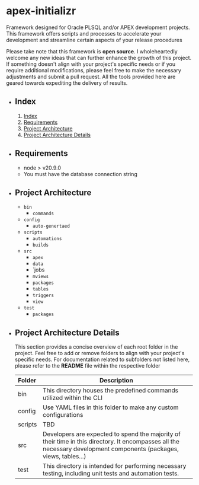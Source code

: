 # apex-initializr

Framework designed for Oracle PLSQL and/or APEX development projects. This framework offers scripts and processes to accelerate your development and streamline certain aspects of your release procedures

Please take note that this framework is **open source**. I wholeheartedly welcome any new ideas that can further enhance the growth of this project. If something doesn't align with your project's specific needs or if you require additional modifications, please feel free to make the necessary adjustments and submit a pull request. All the tools provided here are geared towards expediting the delivery of results.

* ## Index

  1. [Index](#index)
  2. [Requirements](#requirements)
  3. [Project Architecture](#project-architecture)
  4. [Project Architecture Details](#project-architecture-details)

* ## Requirements

  * node > v20.9.0
  * You must have the database connection string
  
* ## Project Architecture

  - `bin`
    - `commands`
  - `config`
    - `auto-genertaed`
  - `scripts`
    - `automations`
    - `builds`
  - `src`
    - `apex`
    - `data`
    - `jobs
    - `mviews`
    - `packages`
    - `tables`
    - `triggers`
    - `view`
  - `test`
    - `packages`

* ## Project Architecture Details

    This section provides a concise overview of each root folder in the project. Feel free to add or remove folders to align with your project's specific needs.
    For documentation related to subfolders not listed here, please refer to the **README** file within the respective folder

    | Folder | Description |
    |:--|--|
    | bin | This directory houses the predefined commands utilized within the CLI
    | config | Use YAML files in this folder to make any custom configurations
    | scripts | TBD
    | src | Developers are expected to spend the majority of their time in this directory. It encompasses all the necessary development components (packages, views, tables...)
    | test | This directory is intended for performing necessary testing, including unit tests and automation tests.
